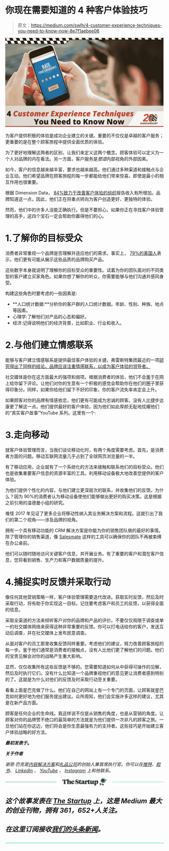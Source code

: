 # 你现在需要知道的 4 种客户体验技巧

> 原文：<https://medium.com/swlh/4-customer-experience-techniques-you-need-to-know-now-8e7f1aebee06>

![](img/9c35276eabaecda045719d6cd141713d.png)

为客户提供积极的体验是成功企业建立的关键。重要的不仅仅是卓越的客户服务；更重要的是在整个顾客旅程中提供全面优质的体验。

为了更好地理解这两者的区别，让我们来定义这两个概念。顾客体验可以定义为一个人对品牌的内在看法。另一方面，客户服务是*塑造*内部视角的外部因素。

如今，客户的信息越来越丰富，要求也越来越高。他们通过多种渠道和接触点与企业互动。他们希望品牌在顾客旅程的每一步都能给他们带来惊喜。即使是最小的相互作用也很重要。

根据 Dimension Data， [84%致力于改善客户体验的组织](https://dimensiondatacx.com/?utm_source=Referral&utm_medium=PR-Regional&utm_campaign=GCXBR2017)报告收入有所增加。品牌知道这一点，因此，他们正在将重点转向为客户创造更好、更独特的体验。

然而，他们中的许多人没能正确执行。但是不要担心。如果你正在寻找客户体验管理的高手，这四个宝石一定会帮助你赢得他们的心。

# 1.了解你的目标受众

消费者非常重视一个品牌是否理解并适应他们的需求。事实上， [79%的美国人](https://www.wantedness.com/)表示，他们更有可能从展示这些品质的品牌购买产品。

这些数字本身就说明了理解你的目标受众的重要性。试着为你的团队面对的不同类型的客户建立买家角色。如果你想了解你的听众，你需要能够与他们沟通并感同身受。

构建这些角色时要考虑的一些因素是:

*   **人口统计数据:**分析你的客户群的人口统计数据。年龄、性别、种族、地点等因素。
*   心理学:了解他们对产品的心态和偏好。
*   经济:记得说明他们的经济背景，比如职业、行业和收入。

# 2.与他们建立情感联系

能够与客户建立情感联系是提供最佳客户体验的关键。弗雷斯特集团最近的一项[研究得出了同样的结论。品牌应该注重情感联系，以成为客户体验的领导者。](https://www.visioncritical.com/wp-content/uploads/2017/08/The_US_Customer_Experience.pdf)

社交媒体是你在这方面最大的强项和弱项。根据消费者的体验，他们不会羞于在网上给你留下评论。让他们对你的生意有一个积极的感觉会帮助你在他们的圈子里获得印象分。同样，如果你给他们留下不好的印象，你的客户流失率肯定会上升。

如果顾客对你的品牌有情感依恋，他们更有可能成为忠诚的顾客。没有人比捷步达康更了解这一点。他们提供最好的客户体验，因为他们如此厚颜无耻地炫耀他们的“真实客户故事”YouTube 系列。这里有一个:

# 3.走向移动

就客户体验管理而言，当我们谈论移动化时，有两个角度需要考虑。首先，是消费者方面的问题。移动互联网流量几乎占到了全球网页浏览量的一半。

有了移动应用，企业就有了一个系统化的方法来接触和联系他们的目标受众。他们也是收集重要客户信息的资源丰富的工具。利用移动设备极大地改善您提供的客户体验。

为他们提供个性化的内容，与他们建立更深层次的联系，并收集他们的反馈。为什么？因为 90%的消费者认为移动设备使他们能够做出更好的购买决策。这是根据之前引用的温德曼小组的研究。

难怪 2017 年见证了更多企业将移动性纳入其业务解决方案和流程。这就引出了我们的第二个视角——涉及品牌的视角。

拥有一个具有移动功能的 CRM 解决方案是你能为你的销售团队做的最好的事情。除了管理你的销售渠道，像 [Salesmate](https://www.salesmate.io/) 这样的工具可以确保你的团队不再被束缚在办公桌前。

他们可以随时随地访问关键客户信息，并开展业务。有了重要的客户和潜在客户信息，您将看到销售、生产力和客户数据质量的提升。

# 4.捕捉实时反馈并采取行动

像任何其他营销策略一样，客户体验管理需要迭代改进。获取实时反馈，然后及时采取行动，将有助于你实现这一目标。记住要考虑客户和员工的反馈，以获得全面的信息。

采取全渠道的方法来倾听客户对你的品牌和产品的评价。不要仅仅局限于调查或单一的社交媒体网络来获得这种非常重要的反馈。你可以打电话给你的客户，发送互动后调查，并在社交媒体上发布民意调查。

从面对客户的员工那里收集反馈同样重要。考虑他们的建议，努力改善顾客旅程的每一步。鉴于他们通常是消费者的接触点，没有人比他们更了解他们的问题。他们的宝贵见解会对你的战略产生重大影响。

显然，仅仅收集所有这些反馈是不够的。您需要知道如何从中获得可操作的见解，然后及时执行它们。没有什么比知道一个品牌重视他们的意见更让消费者感到特别的了。这就是为什么对他们的反馈及时采取行动至关重要。

看看上面星巴克做了什么。他们在自己的网站上有一个专门的页面，让顾客就星巴克如何更好地为他们服务提出建议。众所周知，他们会实施许多这样的建议，尤其是在新产品方面。

顾客是任何企业的生命线。我这样说不仅是从销售的角度，也是从营销的角度。让顾客对你的品牌赞不绝口的最简单的方法就是为他们提供一次非凡的顾客之旅。一旦他们站在你这边，他们将会是你生意最强有力的支持者。这些技巧是开始建立客户体验战略的好方法。

***最初发表于***[](https://www.polepositionmarketing.com/emp/managing-customer-experience-4-techniques/)****。****

***关于作者***

*谢恩·巴克是[内容解决方案](https://contentsolutions.io/)和[礼品公司](http://gifographics.co/)的创始人兼首席执行官。你可以在[推特](https://twitter.com/shane_barker)、[脸书](https://www.facebook.com/ShaneBarkerConsultant/)、 [LinkedIn](https://www.linkedin.com/in/shanebarker/) 、 [YouTube](https://www.youtube.com/channel/UCiD3HGr_vpDp0ApavL-bEGA) 、 [Instagram](https://www.instagram.com/shanebarker/) 上和他联系。*

*[![](img/308a8d84fb9b2fab43d66c117fcc4bb4.png)](https://medium.com/swlh)*

## *这个故事发表在 [The Startup](https://medium.com/swlh) 上，这是 Medium 最大的创业刊物，拥有 361，652+人关注。*

## *在这里订阅接收[我们的头条新闻](http://growthsupply.com/the-startup-newsletter/)。*

*[![](img/b0164736ea17a63403e660de5dedf91a.png)](https://medium.com/swlh)*